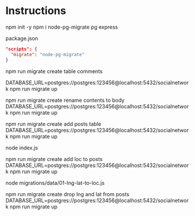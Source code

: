 # Instructions

npm init -y
npm i node-pg-migrate pg express

package.json

``` json
"scripts": {
  "migrate": "node-pg-migrate"
}
```

npm run migrate create table comments
<!-- DATABASE_URL=postgres://USERNAME:PASSWORD@localhost:5432/DBNAME npm run migrate up -->
<!-- DATABASE_URL=postgres://USERNAME:PASSWORD@localhost:5432/DBNAME npm run migrate down -->
DATABASE_URL=postgres://postgres:123456@localhost:5432/socialnetwork npm run migrate up

npm run migrate create rename contents to body
DATABASE_URL=postgres://postgres:123456@localhost:5432/socialnetwork npm run migrate up

npm run migrate create add posts table
DATABASE_URL=postgres://postgres:123456@localhost:5432/socialnetwork npm run migrate up

node index.js

npm run migrate create add loc to posts
DATABASE_URL=postgres://postgres:123456@localhost:5432/socialnetwork npm run migrate up

node migrations/data/01-lng-lat-to-loc.js

npm run migrate create drop lng and lat from posts
DATABASE_URL=postgres://postgres:123456@localhost:5432/socialnetwork npm run migrate up
